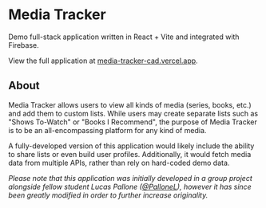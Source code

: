 # Media Tracker
Demo full-stack application written in React + Vite and integrated with Firebase.

View the full application at [media-tracker-cad.vercel.app](https://media-tracker-cad.vercel.app).

## About
Media Tracker allows users to view all kinds of media (series, books, etc.) and add them to custom lists. While users may create separate lists such as "Shows To-Watch" or "Books I Recommend", the purpose of Media Tracker is to be an all-encompassing platform for any kind of media.

A fully-developed version of this application would likely include the ability to share lists or even build user profiles. Additionally, it would fetch media data from multiple APIs, rather than rely on hard-coded demo data.

*Please note that this application was initially developed in a group project alongside fellow student Lucas Pallone ([@PalloneL](https://github.com/PalloneL)), however it has since been greatly modified in order to further increase originality.*
